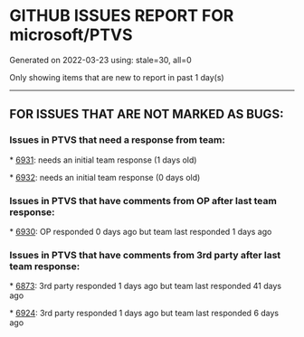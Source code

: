 
# GITHUB ISSUES REPORT FOR microsoft/PTVS


Generated on 2022-03-23 using: stale=30, all=0


Only showing items that are new to report in past 1 day(s)


---

## FOR ISSUES THAT ARE NOT MARKED AS BUGS:


### Issues in PTVS that need a response from team:


\* [6931](https://github.com/microsoft/PTVS/issues/6931 "(from visualstudio-docs repo) &quot;Call the DLL from Python&quot; example not working"): needs an initial team response (1 days old)

\* [6932](https://github.com/microsoft/PTVS/issues/6932 "Failed to hit the breakpoint when attach a running python.exe."): needs an initial team response (0 days old)

### Issues in PTVS that have comments from OP after last team response:


\* [6930](https://github.com/microsoft/PTVS/issues/6930 "Embedded Python 3.10 interpreters not detected by debugger"): OP responded 0 days ago but team last responded 1 days ago

### Issues in PTVS that have comments from 3rd party after last team response:


\* [6873](https://github.com/microsoft/PTVS/issues/6873 "VS python cannot find the python environment after uninstalling/reinstalling VS"): 3rd party responded 1 days ago but team last responded 41 days ago

\* [6924](https://github.com/microsoft/PTVS/issues/6924 "can not debug both python and C code"): 3rd party responded 1 days ago but team last responded 6 days ago
